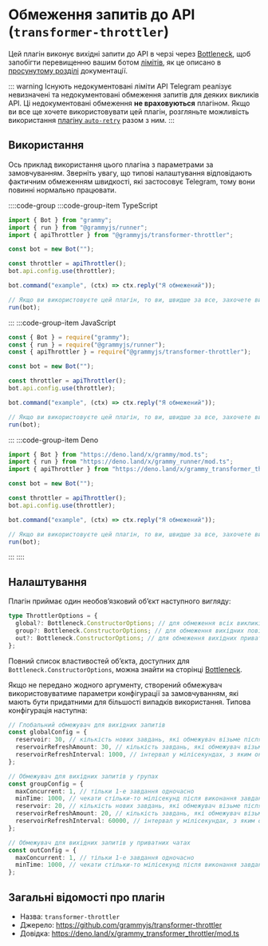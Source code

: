 # Обмеження запитів до API (`transformer-throttler`)

Цей плагін виконує вихідні запити до API в черзі через [Bottleneck](https://github.com/SGrondin/bottleneck), щоб запобігти перевищенню вашим ботом [лімітів](https://core.telegram.org/bots/faq#my-bot-is-hitting-limits-how-do-i-avoid-this), як це описано в [просунутому розділі](../advanced/flood.md) документації.

::: warning Існують недокументовані ліміти API
Telegram реалізує невизначені та недокументовані обмеження запитів для деяких викликів API.
Ці недокументовані обмеження **не враховуються** плагіном.
Якщо ви все ще хочете використовувати цей плагін, розгляньте можливість використання [плагіну `auto-retry`](./auto-retry.md) разом з ним.
:::

## Використання

Ось приклад використання цього плагіна з параметрами за замовчуванням.
Зверніть увагу, що типові налаштування відповідають фактичним обмеженням швидкості, які застосовує Telegram, тому вони повинні нормально працювати.

::::code-group
:::code-group-item TypeScript

```ts
import { Bot } from "grammy";
import { run } from "@grammyjs/runner";
import { apiThrottler } from "@grammyjs/transformer-throttler";

const bot = new Bot("");

const throttler = apiThrottler();
bot.api.config.use(throttler);

bot.command("example", (ctx) => ctx.reply("Я обмежений"));

// Якщо ви використовуєте цей плагін, то ви, швидше за все, захочете використати runner для паралельної обробки оновлень.
run(bot);
```

:::
:::code-group-item JavaScript

```js
const { Bot } = require("grammy");
const { run } = require("@grammyjs/runner");
const { apiThrottler } = require("@grammyjs/transformer-throttler");

const bot = new Bot("");

const throttler = apiThrottler();
bot.api.config.use(throttler);

bot.command("example", (ctx) => ctx.reply("Я обмежений"));

// Якщо ви використовуєте цей плагін, то ви, швидше за все, захочете використати runner для паралельної обробки оновлень.
run(bot);
```

:::
:::code-group-item Deno

```ts
import { Bot } from "https://deno.land/x/grammy/mod.ts";
import { run } from "https://deno.land/x/grammy_runner/mod.ts";
import { apiThrottler } from "https://deno.land/x/grammy_transformer_throttler/mod.ts";

const bot = new Bot("");

const throttler = apiThrottler();
bot.api.config.use(throttler);

bot.command("example", (ctx) => ctx.reply("Я обмежений"));

// Якщо ви використовуєте цей плагін, то ви, швидше за все, захочете використати runner для паралельної обробки оновлень.
run(bot);
```

:::
::::

## Налаштування

Плагін приймає один необовʼязковий обʼєкт наступного вигляду:

```ts
type ThrottlerOptions = {
  global?: Bottleneck.ConstructorOptions; // для обмеження всіх викликів api
  group?: Bottleneck.ConstructorOptions; // для обмеження вихідних повідомлень у групах
  out?: Bottleneck.ConstructorOptions; // для обмеження вихідних приватних повідомлень
};
```

Повний список властивостей обʼєкта, доступних для `Bottleneck.ConstructorOptions`, можна знайти на сторінці [Bottleneck](https://github.com/SGrondin/bottleneck#constructor).

Якщо не передано жодного аргументу, створений обмежувач використовуватиме параметри конфігурації за замовчуванням, які мають бути придатними для більшості випадків використання.
Типова конфігурація наступна:

```ts
// Глобальний обмежувач для вихідних запитів
const globalConfig = {
  reservoir: 30, // кількість нових завдань, які обмежувач візьме після старту
  reservoirRefreshAmount: 30, // кількість завдань, які обмежувач візьме після оновлення резервуару
  reservoirRefreshInterval: 1000, // інтервал у мілісекундах, з яким оновлюватиметься резервуар
};

// Обмежувач для вихідних запитів у групах
const groupConfig = {
  maxConcurrent: 1, // тільки 1-е завдання одночасно
  minTime: 1000, // чекати стільки-то мілісекунд після виконання завдання
  reservoir: 20, // кількість нових завдань, які обмежувач візьме після старту
  reservoirRefreshAmount: 20, // кількість завдань, які обмежувач візьме після оновлення резервуару
  reservoirRefreshInterval: 60000, // інтервал у мілісекундах, з яким оновлюватиметься резервуар
};

// Обмежувач для вихідних запитів у приватних чатах
const outConfig = {
  maxConcurrent: 1, // тільки 1-е завдання одночасно
  minTime: 1000, // чекати стільки-то мілісекунд після виконання завдання
};
```

## Загальні відомості про плагін

- Назва: `transformer-throttler`
- Джерело: <https://github.com/grammyjs/transformer-throttler>
- Довідка: <https://deno.land/x/grammy_transformer_throttler/mod.ts>
